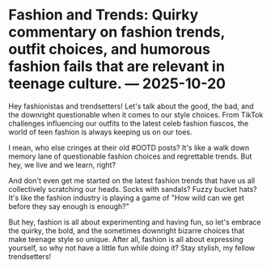 # Fashion and Trends: Quirky commentary on fashion trends, outfit choices, and humorous fashion fails that are relevant in teenage culture. — 2025-10-20

Hey fashionistas and trendsetters! Let's talk about the good, the bad, and the downright questionable when it comes to our style choices. From TikTok challenges influencing our outfits to the latest celeb fashion fiascos, the world of teen fashion is always keeping us on our toes.

I mean, who else cringes at their old #OOTD posts? It's like a walk down memory lane of questionable fashion choices and regrettable trends. But hey, we live and we learn, right?

And don't even get me started on the latest fashion trends that have us all collectively scratching our heads. Socks with sandals? Fuzzy bucket hats? It's like the fashion industry is playing a game of "How wild can we get before they say enough is enough?"

But hey, fashion is all about experimenting and having fun, so let's embrace the quirky, the bold, and the sometimes downright bizarre choices that make teenage style so unique. After all, fashion is all about expressing yourself, so why not have a little fun while doing it? Stay stylish, my fellow trendsetters!